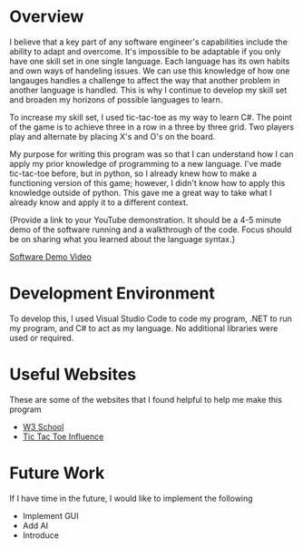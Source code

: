 # Overview

I believe that a key part of any software engineer's capabilities include the ability to adapt and overcome. It's impossible to be adaptable if you only have one skill set in one single language. Each language has its own habits and own ways of handeling issues. We can use this knowledge of how one langauges handles a challenge to affect the way that another problem in another language is handled. This is why I continue to develop my skill set and broaden my horizons of possible languages to learn.

To increase my skill set, I used tic-tac-toe as my way to learn C#. The point of the game is to achieve three in a row in a three by three grid. Two players play and alternate by placing X's and O's on the board.

My purpose for writing this program was so that I can understand how I can apply my prior knowledge of programming to a new language. I've made tic-tac-toe before, but in python, so I already knew how to make a functioning version of this game; however, I didn't know how to apply this knowledge outside of python. This gave me a great way to take what I already know and apply it to a different context.

{Provide a link to your YouTube demonstration. It should be a 4-5 minute demo of the software running and a walkthrough of the code. Focus should be on sharing what you learned about the language syntax.}

[Software Demo Video](https://youtu.be/DS7SU7iaujQ)

# Development Environment

To develop this, I used Visual Studio Code to code my program, .NET to run my program, and C# to act as my language. No additional libraries were used or required.

# Useful Websites

These are some of the websites that I found helpful to help me make this program

- [W3 School](http://url.link.goes.here)
- [Tic Tac Toe Influence](https://www.c-sharpcorner.com/UploadFile/75a48f/tic-tac-toe-game-in-C-Sharp/)

# Future Work

If I have time in the future, I would like to implement the following

- Implement GUI
- Add AI
- Introduce 
